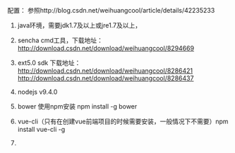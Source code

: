 配置： 参照http://blog.csdn.net/weihuangcool/article/details/42235233 

1. java环境，需要jdk1.7及以上或jre1.7及以上，
2. sencha cmd工具，下载地址：http://download.csdn.net/download/weihuangcool/8294669
3. ext5.0 sdk 		下载地址： 	http://download.csdn.net/download/weihuangcool/8286421
							http://download.csdn.net/download/weihuangcool/8286437

4. nodejs v9.4.0
5. bower 使用npm安装 npm install -g bower	
6. vue-cli（只有在创建vue前端项目的时候需要安装，一般情况下不需要）npm install vue-cli -g
7. 	

